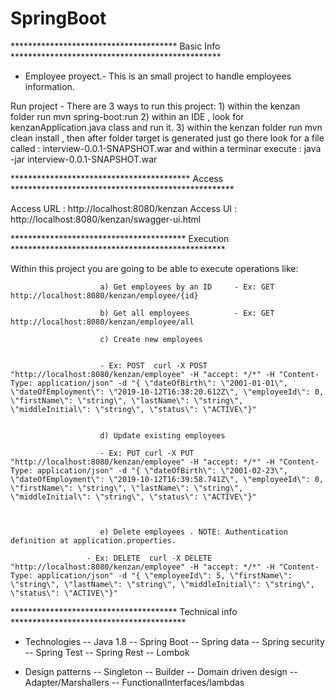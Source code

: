# SpringBoot

************************************** Basic Info ************************************************

* Employee proyect.- This is an small project to handle employees information.


Run project - There are 3 ways to run this project:
                      1) within the kenzan folder  run mvn spring-boot:run 
                      2) within an IDE , look for  kenzanApplication.java class and run it.
                      3) within the kenzan folder run mvn clean install , then after folder target is generated just  go there
                          look for a file called : interview-0.0.1-SNAPSHOT.war  and within a terminar execute : java -jar interview-0.0.1-SNAPSHOT.war
                          
***************************************** Access ***************************************************

Access URL :  http://localhost:8080/kenzan
Access UI    :  http://localhost:8080/kenzan/swagger-ui.html


**************************************** Execution *************************************************

Within this project you are going to be able to execute operations like:

                        a) Get employees by an ID     - Ex: GET     http://localhost:8080/kenzan/employee/{id}   
                        
                        b) Get all employees          - Ex: GET     http://localhost:8080/kenzan/employee/all
                        
                        c) Create new employees  
                        
                        
                        - Ex: POST  curl -X POST "http://localhost:8080/kenzan/employee" -H "accept: */*" -H "Content-Type: application/json" -d "{ \"dateOfBirth\": \"2001-01-01\", \"dateOfEmployment\": \"2019-10-12T16:38:20.612Z\", \"employeeId\": 0, \"firstName\": \"string\", \"lastName\": \"string\", \"middleInitial\": \"string\", \"status\": \"ACTIVE\"}"
                        
                        
                        d) Update existing employees  
                        
                        - Ex: PUT curl -X PUT "http://localhost:8080/kenzan/employee" -H "accept: */*" -H "Content-Type: application/json" -d "{ \"dateOfBirth\": \"2001-02-23\", \"dateOfEmployment\": \"2019-10-12T16:39:58.741Z\", \"employeeId\": 0, \"firstName\": \"string\", \"lastName\": \"string\", \"middleInitial\": \"string\", \"status\": \"ACTIVE\"}"    
                        
                        
                        
                        e) Delete employees . NOTE: Authentication definition at application.properties.
                     
                     - Ex: DELETE  curl -X DELETE "http://localhost:8080/kenzan/employee" -H "accept: */*" -H "Content-Type: application/json" -d "{ \"employeeId\": 5, \"firstName\": \"string\", \"lastName\": \"string\", \"middleInitial\": \"string\", \"status\": \"ACTIVE\"}"
           
************************************** Technical info ****************************************
                     

* Technologies
-- Java 1.8
-- Spring Boot
-- Spring data
-- Spring security
-- Spring Test
-- Spring Rest
-- Lombok

* Design patterns
-- Singleton
-- Builder
-- Domain driven design
-- Adapter/Marshallers
-- FunctionalInterfaces/lambdas







